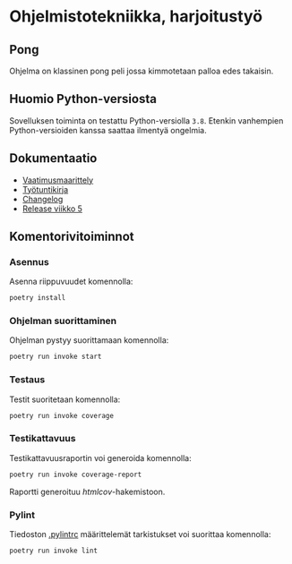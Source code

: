 # Ohjelmistotekniikka, harjoitustyö
## Pong
Ohjelma on klassinen pong peli jossa kimmotetaan palloa edes takaisin.
## Huomio Python-versiosta

Sovelluksen toiminta on testattu Python-versiolla `3.8`. Etenkin vanhempien Python-versioiden kanssa saattaa ilmentyä ongelmia.
## Dokumentaatio
- [Vaatimusmaarittely](dokumentaatio/vaatimusmaarittely.md)
- [Työtuntikirja](dokumentaatio/tyoaika.md)
- [Changelog](dokumentaatio/changelog.md)
- [Release viikko 5](https://github.com/McIlola/OhTe23/releases/tag/viikko5)

## Komentorivitoiminnot
### Asennus

Asenna riippuvuudet komennolla:
```bash
poetry install
```
### Ohjelman suorittaminen

Ohjelman pystyy suorittamaan komennolla:

```bash
poetry run invoke start
```
### Testaus

Testit suoritetaan komennolla:

```bash
poetry run invoke coverage
```

### Testikattavuus

Testikattavuusraportin voi generoida komennolla:

```bash
poetry run invoke coverage-report
```

Raportti generoituu _htmlcov_-hakemistoon.

### Pylint

Tiedoston [.pylintrc](./.pylintrc) määrittelemät tarkistukset voi suorittaa komennolla:

```bash
poetry run invoke lint
```
